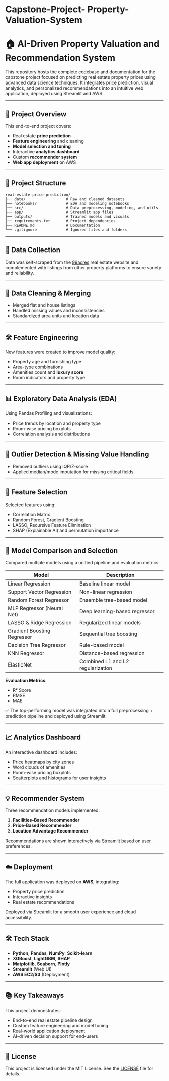 # Capstone-Project- Property-Valuation-System

# 🏠 AI-Driven Property Valuation and Recommendation System

This repository hosts the complete codebase and documentation for the capstone project focused on predicting real estate property prices using advanced data science techniques. It integrates price prediction, visual analytics, and personalized recommendations into an intuitive web application, deployed using Streamlit and AWS.

---

## 📌 Project Overview

This end-to-end project covers:
- Real estate **price prediction**
- **Feature engineering** and cleaning
- **Model selection and tuning**
- Interactive **analytics dashboard**
- Custom **recommender system**
- **Web app deployment** on AWS

---

## 📁 Project Structure

```
real-estate-price-prediction/
├── data/                  # Raw and cleaned datasets
├── notebooks/             # EDA and modeling notebooks
├── src/                   # Data preprocessing, modeling, and utils
├── app/                   # Streamlit app files
├── outputs/               # Trained models and visuals
├── requirements.txt       # Project dependencies
├── README.md              # Documentation
└── .gitignore             # Ignored files and folders
```

---

## 🧾 Data Collection

Data was self-scraped from the [99acres](https://www.99acres.com) real estate website and complemented with listings from other property platforms to ensure variety and reliability.

---

## 🧹 Data Cleaning & Merging

- Merged flat and house listings
- Handled missing values and inconsistencies
- Standardized area units and location data

---

## 🛠️ Feature Engineering

New features were created to improve model quality:
- Property age and furnishing type
- Area-type combinations
- Amenities count and **luxury score**
- Room indicators and property type

---

## 📊 Exploratory Data Analysis (EDA)

Using Pandas Profiling and visualizations:
- Price trends by location and property type
- Room-wise pricing boxplots
- Correlation analysis and distributions

---

## 🚫 Outlier Detection & Missing Value Handling

- Removed outliers using IQR/Z-score
- Applied median/mode imputation for missing critical fields

---

## 🧠 Feature Selection

Selected features using:
- Correlation Matrix
- Random Forest, Gradient Boosting
- LASSO, Recursive Feature Elimination
- SHAP (Explainable AI) and permutation importance

---

## 🤖 Model Comparison and Selection

Compared multiple models using a unified pipeline and evaluation metrics:

| Model                         | Description                         |
|------------------------------|-------------------------------------|
| Linear Regression            | Baseline linear model               |
| Support Vector Regression    | Non-linear regression               |
| Random Forest Regressor      | Ensemble tree-based model           |
| MLP Regressor (Neural Net)   | Deep learning-based regressor       |
| LASSO & Ridge Regression     | Regularized linear models           |
| Gradient Boosting Regressor  | Sequential tree boosting            |
| Decision Tree Regressor      | Rule-based model                    |
| KNN Regressor                | Distance-based regression           |
| ElasticNet                   | Combined L1 and L2 regularization   |

**Evaluation Metrics**:
- R² Score
- RMSE
- MAE

✅ The top-performing model was integrated into a full preprocessing + prediction pipeline and deployed using Streamlit.

---

## 📈 Analytics Dashboard

An interactive dashboard includes:
- Price heatmaps by city zones
- Word clouds of amenities
- Room-wise pricing boxplots
- Scatterplots and histograms for user insights

---

## 💡 Recommender System

Three recommendation models implemented:
1. **Facilities-Based Recommender**
2. **Price-Based Recommender**
3. **Location Advantage Recommender**

Recommendations are shown interactively via Streamlit based on user preferences.

---

## ☁️ Deployment

The full application was deployed on **AWS**, integrating:
- Property price prediction
- Interactive insights
- Real estate recommendations

Deployed via Streamlit for a smooth user experience and cloud accessibility.

---

## 🛠️ Tech Stack

- **Python**, **Pandas**, **NumPy**, **Scikit-learn**
- **XGBoost**, **LightGBM**, **SHAP**
- **Matplotlib**, **Seaborn**, **Plotly**
- **Streamlit** (Web UI)
- **AWS EC2/S3** (Deployment)

---

## 📚 Key Takeaways

This project demonstrates:
- End-to-end real estate pipeline design
- Custom feature engineering and model tuning
- Real-world application deployment
- AI-driven decision support for end-users

---

## 📄 License

This project is licensed under the MIT License. See the [LICENSE](LICENSE) file for details.

